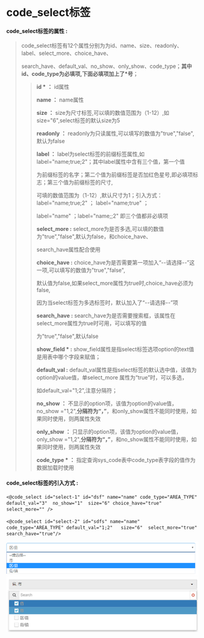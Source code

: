 # code\_select**标签**

#### code\_select**标签的属性 :**

> code\_select标签有12个属性分别为为id、name、size、readonly、label、select\_more、choice\_have、
>
> search\_have、default\_val、no\_show、only\_show、code\_type；**其中id、code\_type为必填项,下面必填项加上了\*号**；
>
> > **id \*** **：** id属性
> >
> > **name ：** name属性
> >
> > **size ：** size为尺寸标签,可以填的数值范围为（1-12）,如size="6",select标签的默认size为5
> >
> > **readonly ：** readonly为只读属性,可以填写的数值为"true","false",默认为false
> >
> > **label ：** label为select标签的前缀标签属性,如label="name;true;2"；其中label属性中含有三个值，第一个值
> >
> > 为前缀标签的名字；第二个值为前缀标签是否加红色星号,即必填项标志；第三个值为前缀标签的尺寸,
> >
> > 可填的数值范围为（1-12）,默认尺寸为1；引入方式：label="name;true;2" ； label="name;true" ；
> >
> > label="name" ；label="name;;2" 即三个值都非必填项
> >
> > **select\_more :** select\_more为是否多选,可以填的数值为"true","false",默认为false，和choice\_have、
> >
> > search\_have属性配合使用
> >
> > **choice\_have :** choice\_have为是否需要第一项加入“--请选择--”这一项,可以填写的数值为"true","false",
> >
> > 默认值为false,如果select\_more属性为true时,choice\_have必须为false,
> >
> > 因为当select标签为多选标签时，默认加入了“--请选择--”项
> >
> > **search\_have :** search\_have为是否需要搜索框，该属性在select\_more属性为true时可用，可以填写的值
> >
> > 为"true","false",默认false
> >
> > **show\_field \* :** show\_field属性是指select标签选项option的text值是用表中哪个字段来赋值；
> >
> > **default\_val :** default\_val属性是指select标签的默认选中值，该值为option的value值，单select\_more 属性为“true”时，可以多选，
> >
> > 如default\_val="1;2",注意分隔符；
> >
> > **no\_show ：** 不显示的option项，该值为option的value值，no\_show ="1,2",**分隔符为“，”**，和only\_show属性不能同时使用，如果同时使用，则两属性失效
> >
> > **only\_show ：** 只显示的option项，该值为option的value值，only\_show ="1,2",**分隔符为“，”**，和no\_show属性不能同时使用，如果同时使用，则两属性失效
> >
> > **code\_type \* ：** 指定查询sys\_code表中code\_type表字段的值作为数据加载时使用

#### code\_select标签的引入方式 :

```
<@code_select id="select-1" id="dsf" name="name" code_type="AREA_TYPE" default_val="3"  no_show="1"  size="6" choice_have="true" select_more="" />    

<@code_select id="select-2" id="sdfs" name="name" code_type="AREA_TYPE" default_val="1;2"   size="6"  select_more="true" search_have="true"/>
```

![](/assets/code_select1.png)![](/assets/code_select2.png)

